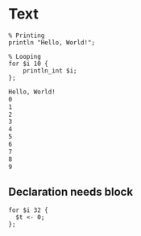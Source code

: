 # Text

```polygolf
% Printing
println "Hello, World!";

% Looping
for $i 10 {
    println_int $i;
};
```

```txt
Hello, World!
0
1
2
3
4
5
6
7
8
9
```

## Declaration needs block

```polygolf
for $i 32 {
  $t <- 0;
};
```

```text

```
